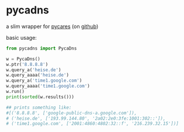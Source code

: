 pycadns
=======

a slim wrapper for [pycares](https://crate.io/packages/pycares/) (on [github](https://github.com/saghul/pycares))

basic usage:
```python
from pycadns import PycaDns

w = PycaDns()
w.ptr('8.8.8.8')
w.query_a('heise.de')
w.query_aaaa('heise.de')
w.query_a('time1.google.com')
w.query_aaaa('time1.google.com')
w.run()
print(sorted(w.results()))

## prints something like:
#[('8.8.8.8', ['google-public-dns-a.google.com']),
# ('heise.de', ['193.99.144.80', '2a02:2e0:3fe:1001:302::']),
# ('time1.google.com', ['2001:4860:4802:32::f', '216.239.32.15'])]
```
